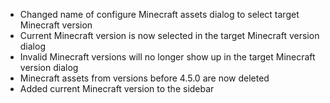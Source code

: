 - Changed name of configure Minecraft assets dialog to select target Minecraft version
- Current Minecraft version is now selected in the target Minecraft version dialog
- Invalid Minecraft versions will no longer show up in the target Minecraft version dialog
- Minecraft assets from versions before 4.5.0 are now deleted
- Added current Minecraft version to the sidebar